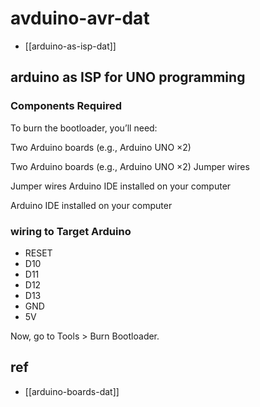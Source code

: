 
# avduino-avr-dat


- [[arduino-as-isp-dat]] 


## arduino as ISP for UNO programming 

### Components Required

To burn the bootloader, you’ll need:

Two Arduino boards (e.g., Arduino UNO ×2)

Two Arduino boards (e.g., Arduino UNO ×2)
Jumper wires

Jumper wires
Arduino IDE installed on your computer

Arduino IDE installed on your computer

### wiring to Target Arduino

- RESET
- D10
- D11
- D12
- D13
- GND
- 5V

Now, go to Tools > Burn Bootloader.

## ref 

- [[arduino-boards-dat]]